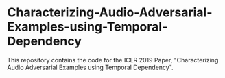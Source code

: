 # Characterizing-Audio-Adversarial-Examples-using-Temporal-Dependency
This repository contains the code for the ICLR 2019 Paper, "Characterizing Audio Adversarial Examples using Temporal Dependency".
